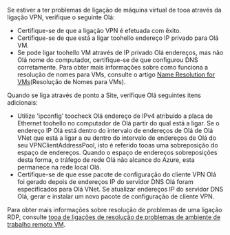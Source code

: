 Se estiver a ter problemas de ligação de máquina virtual de tooa através da ligação VPN, verifique o seguinte Olá:

- Certifique-se de que a ligação VPN é efetuada com êxito.
- Certifique-se de que está a ligar toohello endereço IP privado para Olá VM.
- Se pode ligar toohello VM através de IP privado Olá endereços, mas não Olá nome do computador, certifique-se de que configurou DNS corretamente. Para obter mais informações sobre como funciona a resolução de nomes para VMs, consulte o artigo [Name Resolution for VMs](../articles/virtual-network/virtual-networks-name-resolution-for-vms-and-role-instances.md)(Resolução de Nomes para VMs).

Quando se liga através de ponto a Site, verifique Olá seguintes itens adicionais:

- Utilize 'ipconfig' toocheck Olá endereço de IPv4 atribuído a placa de Ethernet toohello no computador de Olá partir do qual está a ligar. Se o endereço IP Olá está dentro do intervalo de endereços de Olá de Olá VNet que está a ligar a ou dentro do intervalo de endereços de Olá do seu VPNClientAddressPool, isto é referido tooas uma sobreposição do espaço de endereços. Quando o espaço de endereços sobreposições desta forma, o tráfego de rede Olá não alcance do Azure, esta permanece na rede local Olá.
- Certifique-se de que esse pacote de configuração do cliente VPN Olá foi gerado depois de endereços IP do servidor DNS Olá foram especificados para Olá VNet. Se atualizar endereços IP do servidor DNS Olá, gerar e instalar um novo pacote de configuração de cliente VPN.

Para obter mais informações sobre resolução de problemas de uma ligação RDP, consulte [tooa de ligações de resolução de problemas de ambiente de trabalho remoto VM](../articles/virtual-machines/windows/troubleshoot-rdp-connection.md).
